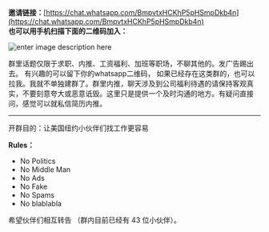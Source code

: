 **邀请链接：**[https://chat.whatsapp.com/BmpvtxHCKhP5pHSmpDkb4n](https://chat.whatsapp.com/BmpvtxHCKhP5pHSmpDkb4n)  
**也可以用手机扫描下面的二维码加入：**

![enter image description here](https://i.imgur.com/Sg5Td5P.jpg)

群里话题仅限于求职、内推、工资福利、加班等职场，不聊其他的。发广告踢出去。 有兴趣的可以留下你的whatsapp二维码， 如果已经存在这类群的，也可以拉我。我就不单独建群了。群里内推，聊天涉及到公司福利待遇的请保持客观真实，不要刻意夸大或恶意诋毁。这里只是提供一个及时沟通的地方。有疑问直接问，感觉可以就私信简历内推。


------------

开群目的：让美国纽约小伙伴们找工作更容易

**Rules：**

- No Politics
- No Middle Man
- No Ads
- No Fake
- No Spams
- No blablabla

希望伙伴们相互转告 （群内目前已经有 43 位小伙伴）。


